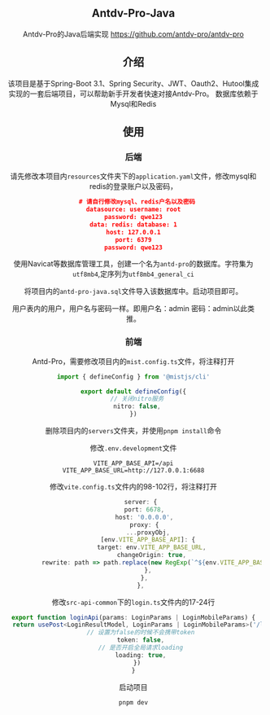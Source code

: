 <div align="center">

## Antdv-Pro-Java

Antdv-Pro的Java后端实现
https://github.com/antdv-pro/antdv-pro

## 介绍

该项目是基于Spring-Boot 3.1、Spring Security、JWT、Oauth2、Hutool集成实现的一套后端项目，可以帮助新手开发者快速对接Antdv-Pro。 数据库依赖于Mysql和Redis

## 使用

### 后端

请先修改本项目内`resources`文件夹下的`application.yaml`文件，修改mysql和redis的登录账户以及密码，

```json
  # 请自行修改mysql、redis户名以及密码
datasource: username: root
password: qwe123
data: redis: database: 1
host: 127.0.0.1
port: 6379
password: qwe123
```

使用Navicat等数据库管理工具，创建一个名为`antd-pro`的数据库。字符集为`utf8mb4`,定序列为`utf8mb4_general_ci`

将项目内的`antd-pro-java.sql`文件导入该数据库中。启动项目即可。

用户表内的用户，用户名与密码一样。即用户名：admin 密码：admin以此类推。

### 前端

Antd-Pro，需要修改项目内的`mist.config.ts`文件，将注释打开

```ts
import { defineConfig } from '@mistjs/cli'

export default defineConfig({
  // 关闭nitro服务
  nitro: false,
})
```

删除项目内的`servers`文件夹，并使用`pnpm install`命令

修改`.env.development`文件

```development
VITE_APP_BASE_API=/api
VITE_APP_BASE_URL=http://127.0.0.1:6688
```

修改`vite.config.ts`文件内的98-102行，将注释打开

```ts
    server: {
      port: 6678,
      host: '0.0.0.0',
      proxy: {
        ...proxyObj,
        [env.VITE_APP_BASE_API]: {
          target: env.VITE_APP_BASE_URL,
          changeOrigin: true,
          rewrite: path => path.replace(new RegExp(`^${env.VITE_APP_BASE_API}`), ''),
        },
      },
    },
```

修改`src-api-common`下的`login.ts`文件内的17-24行

```ts
export function loginApi(params: LoginParams | LoginMobileParams) {
  return usePost<LoginResultModel, LoginParams | LoginMobileParams>('/login', params, {
    // 设置为false的时候不会携带token
    token: false,
    // 是否开启全局请求loading
    loading: true,
  })
}
```

启动项目

```
pnpm dev
```

